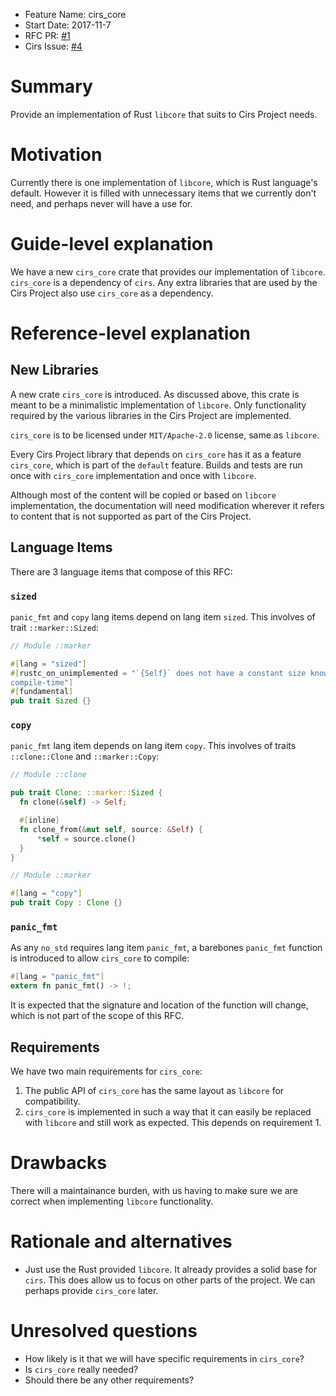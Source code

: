- Feature Name: cirs_core
- Start Date: 2017-11-7
- RFC PR: [#1](https://github.com/cirs/rfcs/pull/1)
- Cirs Issue: [#4](https://github.com/cirs/cirs/issues/4)

# Summary

Provide an implementation of Rust `libcore` that suits to Cirs Project needs.

# Motivation

Currently there is one implementation of `libcore`, which is Rust language's
default. However it is filled with unnecessary items that we currently don't
need, and perhaps never will have a use for.

# Guide-level explanation

We have a new `cirs_core` crate that provides our implementation of `libcore`.
`cirs_core` is a dependency of `cirs`. Any extra libraries that are used by
the Cirs Project also use `cirs_core` as a dependency.

# Reference-level explanation

## New Libraries
A new crate `cirs_core` is introduced. As discussed above, this crate is meant
to be a minimalistic implementation of `libcore`. Only functionality required
by the various libraries in the Cirs Project are implemented.

`cirs_core` is to be licensed under `MIT/Apache-2.0` license, same as
`libcore`.

Every Cirs Project library that depends on `cirs_core` has it as a feature
`cirs_core`, which is part of the `default` feature. Builds and tests are run
once with `cirs_core` implementation and once with `libcore`.

Although most of the content will be copied or based on `libcore`
implementation, the documentation will need modification wherever it refers to
content that is not supported as part of the Cirs Project.

## Language Items

There are 3 language items that compose of this RFC:

### `sized`
`panic_fmt` and `copy` lang items depend on lang item `sized`. This involves of
trait `::marker::Sized`:

```rust
// Module ::marker

#[lang = "sized"]
#[rustc_on_unimplemented = "`{Self}` does not have a constant size known at \
compile-time"]
#[fundamental]
pub trait Sized {}
```

### `copy`

`panic_fmt` lang item depends on lang item `copy`. This involves of traits
`::clone::Clone` and `::marker::Copy`:

```rust
// Module ::clone

pub trait Clone: ::marker::Sized {
  fn clone(&self) -> Self;

  #[inline]
  fn clone_from(&mut self, source: &Self) {
      *self = source.clone()
  }
}

// Module ::marker

#[lang = "copy"]
pub trait Copy : Clone {}
```

### `panic_fmt`

As any `no_std` requires lang item `panic_fmt`, a barebones `panic_fmt`
function is introduced to allow `cirs_core` to compile:

```rust
#[lang = "panic_fmt"]
extern fn panic_fmt() -> !;
```

It is expected that the signature and location of the function will change,
which is not part of the scope of this RFC.

## Requirements

We have two main requirements for `cirs_core`:

1. The public API of `cirs_core` has the same layout as `libcore` for
   compatibility.
2. `cirs_core` is implemented in such a way that it can easily be replaced with
   `libcore` and still work as expected. This depends on requirement 1.

# Drawbacks

There will a maintainance burden, with us having to make sure we are correct
when implementing `libcore` functionality.

# Rationale and alternatives

- Just use the Rust provided `libcore`. It already provides a solid base for
  `cirs`. This does allow us to focus on other parts of the project. We can
  perhaps provide `cirs_core` later.

# Unresolved questions

- How likely is it that we will have specific requirements in `cirs_core`?
- Is `cirs_core` really needed?
- Should there be any other requirements?
